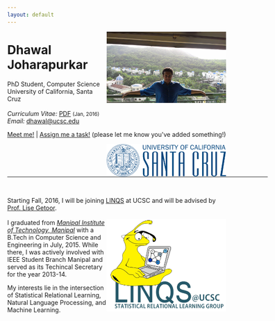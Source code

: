 ```yaml
---
layout: default
---
```


<!-- {% include image.html url="/images/me2.jpeg" caption="Dhawal Joharapurkar" width=275 align="right" %} -->

<a href="/images/me2.jpeg" target="_blank"><img src="images/me2.jpeg" alt="Dhawal Joharapurkar" style="width:275px;" align="right"></a>

# Dhawal Joharapurkar
PhD Student, Computer Science <br>
University of California, Santa Cruz <br><br>
<em>Curriculum Vitae: </em><a href="files/CV_new.pdf" target="_blank">PDF</a>  <small>(Jan, 2016)</small> <br>
<em>Email: </em><a href="mailto:dhawal@ucsc.edu">dhawal@ucsc.edu</a><br>
<p><a href="http://doodle.com/dhawaljoh" target="_blank">Meet me!</a> | <a href="http://flask.io/yoUm1" target="_blank">Assign me a task!</a> (please let me know you've added something!)</p>
<a href="http://www.ucsc.edu/" target="_blank"><img src="images/ucsc.png" alt="UCSC" style="width:275px;" align="right"></a>
<hr width="600px">

<br>

Starting Fall, 2016, I will be joining <a href="https://linqs.soe.ucsc.edu/" target="_blank">LINQS</a> at UCSC and will be advised by <a href="https://getoor.soe.ucsc.edu/" target="_blank">Prof. Lise Getoor</a>. <br><br>
<a href="https://linqs.soe.ucsc.edu/" target="_blank"><img src="images/linqs.png" alt="LINQS" style="width:275px;" align="right"></a>
I graduated from <em><a class="tosu" href="http://www.manipal.edu" target="_blank">Manipal Institute of Technology, Manipal</a></em> with a B.Tech in Computer Science and Engineering in July, 2015. While there, I was actively involved with IEEE Student Branch Manipal and served as its Techincal Secretary for the year 2013-14.

My interests lie in the intersection of Statistical Relational Learning, Natural Language Processing, and Machine Learning.
